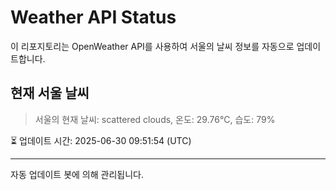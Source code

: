 
# Weather API Status

이 리포지토리는 OpenWeather API를 사용하여 서울의 날씨 정보를 자동으로 업데이트합니다.

## 현재 서울 날씨
> 서울의 현재 날씨: scattered clouds, 온도: 29.76°C, 습도: 79%

⏳ 업데이트 시간: 2025-06-30 09:51:54 (UTC)

---
자동 업데이트 봇에 의해 관리됩니다.
